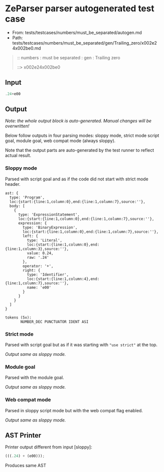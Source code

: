 # ZeParser parser autogenerated test case

- From: tests/testcases/numbers/must_be_separated/autogen.md
- Path: tests/testcases/numbers/must_be_separated/gen/Trailing_zero/x002e24x002be0.md

> :: numbers : must be separated : gen : Trailing zero
>
> ::> x002e24x002be0

## Input


`````js
.24+e00
`````

## Output

_Note: the whole output block is auto-generated. Manual changes will be overwritten!_

Below follow outputs in four parsing modes: sloppy mode, strict mode script goal, module goal, web compat mode (always sloppy).

Note that the output parts are auto-generated by the test runner to reflect actual result.

### Sloppy mode

Parsed with script goal and as if the code did not start with strict mode header.

`````
ast: {
  type: 'Program',
  loc:{start:{line:1,column:0},end:{line:1,column:7},source:''},
  body: [
    {
      type: 'ExpressionStatement',
      loc:{start:{line:1,column:0},end:{line:1,column:7},source:''},
      expression: {
        type: 'BinaryExpression',
        loc:{start:{line:1,column:0},end:{line:1,column:7},source:''},
        left: {
          type: 'Literal',
          loc:{start:{line:1,column:0},end:{line:1,column:3},source:''},
          value: 0.24,
          raw: '.24'
        },
        operator: '+',
        right: {
          type: 'Identifier',
          loc:{start:{line:1,column:4},end:{line:1,column:7},source:''},
          name: 'e00'
        }
      }
    }
  ]
}

tokens (5x):
       NUMBER_DEC PUNCTUATOR IDENT ASI
`````

### Strict mode

Parsed with script goal but as if it was starting with `"use strict"` at the top.

_Output same as sloppy mode._

### Module goal

Parsed with the module goal.

_Output same as sloppy mode._

### Web compat mode

Parsed in sloppy script mode but with the web compat flag enabled.

_Output same as sloppy mode._

## AST Printer

Printer output different from input [sloppy]:

````js
(((.24) + (e00)));
````

Produces same AST
